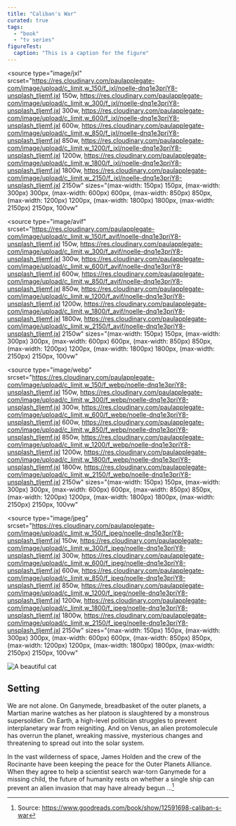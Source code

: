 ```yaml
---
title: "Caliban's War"
curated: true
tags:
  - "book"
  - "tv series"
figureTest:
  caption: "This is a caption for the figure"
---
```

<picture>
  
  <source
    type="image/jxl"
    srcset="https://res.cloudinary.com/paulapplegate-com/image/upload/c_limit,w_150/f_jxl/noelle-dnq1e3priY8-unsplash_tljemf.jxl 150w,
https://res.cloudinary.com/paulapplegate-com/image/upload/c_limit,w_300/f_jxl/noelle-dnq1e3priY8-unsplash_tljemf.jxl 300w,
https://res.cloudinary.com/paulapplegate-com/image/upload/c_limit,w_600/f_jxl/noelle-dnq1e3priY8-unsplash_tljemf.jxl 600w,
https://res.cloudinary.com/paulapplegate-com/image/upload/c_limit,w_850/f_jxl/noelle-dnq1e3priY8-unsplash_tljemf.jxl 850w,
https://res.cloudinary.com/paulapplegate-com/image/upload/c_limit,w_1200/f_jxl/noelle-dnq1e3priY8-unsplash_tljemf.jxl 1200w,
https://res.cloudinary.com/paulapplegate-com/image/upload/c_limit,w_1800/f_jxl/noelle-dnq1e3priY8-unsplash_tljemf.jxl 1800w,
https://res.cloudinary.com/paulapplegate-com/image/upload/c_limit,w_2150/f_jxl/noelle-dnq1e3priY8-unsplash_tljemf.jxl 2150w"
    sizes="(max-width: 150px) 150px,
(max-width: 300px) 300px,
(max-width: 600px) 600px,
(max-width: 850px) 850px,
(max-width: 1200px) 1200px,
(max-width: 1800px) 1800px,
(max-width: 2150px) 2150px, 100vw"
  >

  <source
    type="image/avif"
    srcset="https://res.cloudinary.com/paulapplegate-com/image/upload/c_limit,w_150/f_avif/noelle-dnq1e3priY8-unsplash_tljemf.jxl 150w,
https://res.cloudinary.com/paulapplegate-com/image/upload/c_limit,w_300/f_avif/noelle-dnq1e3priY8-unsplash_tljemf.jxl 300w,
https://res.cloudinary.com/paulapplegate-com/image/upload/c_limit,w_600/f_avif/noelle-dnq1e3priY8-unsplash_tljemf.jxl 600w,
https://res.cloudinary.com/paulapplegate-com/image/upload/c_limit,w_850/f_avif/noelle-dnq1e3priY8-unsplash_tljemf.jxl 850w,
https://res.cloudinary.com/paulapplegate-com/image/upload/c_limit,w_1200/f_avif/noelle-dnq1e3priY8-unsplash_tljemf.jxl 1200w,
https://res.cloudinary.com/paulapplegate-com/image/upload/c_limit,w_1800/f_avif/noelle-dnq1e3priY8-unsplash_tljemf.jxl 1800w,
https://res.cloudinary.com/paulapplegate-com/image/upload/c_limit,w_2150/f_avif/noelle-dnq1e3priY8-unsplash_tljemf.jxl 2150w"
    sizes="(max-width: 150px) 150px,
(max-width: 300px) 300px,
(max-width: 600px) 600px,
(max-width: 850px) 850px,
(max-width: 1200px) 1200px,
(max-width: 1800px) 1800px,
(max-width: 2150px) 2150px, 100vw"
  >

  <source
    type="image/webp"
    srcset="https://res.cloudinary.com/paulapplegate-com/image/upload/c_limit,w_150/f_webp/noelle-dnq1e3priY8-unsplash_tljemf.jxl 150w,
https://res.cloudinary.com/paulapplegate-com/image/upload/c_limit,w_300/f_webp/noelle-dnq1e3priY8-unsplash_tljemf.jxl 300w,
https://res.cloudinary.com/paulapplegate-com/image/upload/c_limit,w_600/f_webp/noelle-dnq1e3priY8-unsplash_tljemf.jxl 600w,
https://res.cloudinary.com/paulapplegate-com/image/upload/c_limit,w_850/f_webp/noelle-dnq1e3priY8-unsplash_tljemf.jxl 850w,
https://res.cloudinary.com/paulapplegate-com/image/upload/c_limit,w_1200/f_webp/noelle-dnq1e3priY8-unsplash_tljemf.jxl 1200w,
https://res.cloudinary.com/paulapplegate-com/image/upload/c_limit,w_1800/f_webp/noelle-dnq1e3priY8-unsplash_tljemf.jxl 1800w,
https://res.cloudinary.com/paulapplegate-com/image/upload/c_limit,w_2150/f_webp/noelle-dnq1e3priY8-unsplash_tljemf.jxl 2150w"
    sizes="(max-width: 150px) 150px,
(max-width: 300px) 300px,
(max-width: 600px) 600px,
(max-width: 850px) 850px,
(max-width: 1200px) 1200px,
(max-width: 1800px) 1800px,
(max-width: 2150px) 2150px, 100vw"
  >

  <source
    type="image/jpeg"
    srcset="https://res.cloudinary.com/paulapplegate-com/image/upload/c_limit,w_150/f_jpeg/noelle-dnq1e3priY8-unsplash_tljemf.jxl 150w,
https://res.cloudinary.com/paulapplegate-com/image/upload/c_limit,w_300/f_jpeg/noelle-dnq1e3priY8-unsplash_tljemf.jxl 300w,
https://res.cloudinary.com/paulapplegate-com/image/upload/c_limit,w_600/f_jpeg/noelle-dnq1e3priY8-unsplash_tljemf.jxl 600w,
https://res.cloudinary.com/paulapplegate-com/image/upload/c_limit,w_850/f_jpeg/noelle-dnq1e3priY8-unsplash_tljemf.jxl 850w,
https://res.cloudinary.com/paulapplegate-com/image/upload/c_limit,w_1200/f_jpeg/noelle-dnq1e3priY8-unsplash_tljemf.jxl 1200w,
https://res.cloudinary.com/paulapplegate-com/image/upload/c_limit,w_1800/f_jpeg/noelle-dnq1e3priY8-unsplash_tljemf.jxl 1800w,
https://res.cloudinary.com/paulapplegate-com/image/upload/c_limit,w_2150/f_jpeg/noelle-dnq1e3priY8-unsplash_tljemf.jxl 2150w"
    sizes="(max-width: 150px) 150px,
(max-width: 300px) 300px,
(max-width: 600px) 600px,
(max-width: 850px) 850px,
(max-width: 1200px) 1200px,
(max-width: 1800px) 1800px,
(max-width: 2150px) 2150px, 100vw"
  >
  <img
    src="https://res.cloudinary.com/paulapplegate-com/image/upload/c_limit,w_150/f_jxl/noelle-dnq1e3priY8-unsplash_tljemf.jxl"
    alt="A beautiful cat"
  />
</picture>




## Setting

We are not alone. On Ganymede, breadbasket of the outer planets, a Martian marine watches as her platoon is slaughtered by a monstrous supersoldier. On Earth, a high-level politician struggles to prevent interplanetary war from reigniting. And on Venus, an alien protomolecule has overrun the planet, wreaking massive, mysterious changes and threatening to spread out into the solar system.

In the vast wilderness of space, James Holden and the crew of the Rocinante have been keeping the peace for the Outer Planets Alliance. When they agree to help a scientist search war-torn Ganymede for a missing child, the future of humanity rests on whether a single ship can prevent an alien invasion that may have already begun ...[^1]

[^1]: Source: https://www.goodreads.com/book/show/12591698-caliban-s-war
